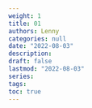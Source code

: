 ```yaml
---
weight: 1
title: 01 
authors: Lenny
categories: null
date: "2022-08-03"
description: 
draft: false
lastmod: "2022-08-03"
series:
tags: 
toc: true
---
```



<!--more-->

